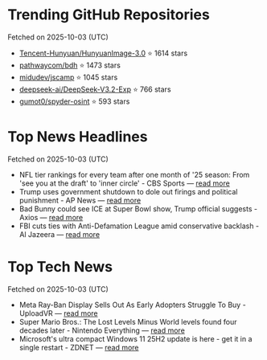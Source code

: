 # Trending GitHub Repositories
Fetched on 2025-10-03 (UTC)

- [Tencent-Hunyuan/HunyuanImage-3.0](https://github.com/Tencent-Hunyuan/HunyuanImage-3.0) ⭐ 1614 stars
- [pathwaycom/bdh](https://github.com/pathwaycom/bdh) ⭐ 1473 stars
- [midudev/jscamp](https://github.com/midudev/jscamp) ⭐ 1045 stars
- [deepseek-ai/DeepSeek-V3.2-Exp](https://github.com/deepseek-ai/DeepSeek-V3.2-Exp) ⭐ 766 stars
- [gumot0/spyder-osint](https://github.com/gumot0/spyder-osint) ⭐ 593 stars

# Top News Headlines
Fetched on 2025-10-03 (UTC)
- NFL tier rankings for every team after one month of '25 season: From 'see you at the draft' to 'inner circle' - CBS Sports — [read more](https://www.cbssports.com/nfl/news/nfl-tier-rankings-for-all-32-teams-at-quarter-point/)
- Trump uses government shutdown to dole out firings and political punishment - AP News — [read more](https://apnews.com/article/trump-government-shutdown-firings-layoffs-vought-1fd57313272ec4db5984f653b095be33)
- Bad Bunny could see ICE at Super Bowl show, Trump official suggests - Axios — [read more](https://www.axios.com/2025/10/02/ice-superbowl-bad-bunny-halftime)
- FBI cuts ties with Anti-Defamation League amid conservative backlash - Al Jazeera — [read more](https://www.aljazeera.com/news/2025/10/2/fbi-cuts-ties-with-anti-defamation-league-amid-conservative-backlash)

# Top Tech News
Fetched on 2025-10-03 (UTC)
- Meta Ray-Ban Display Sells Out As Early Adopters Struggle To Buy - UploadVR — [read more](https://www.uploadvr.com/meta-ray-ban-display-sold-out-early-adopters-struggle/)
- Super Mario Bros.: The Lost Levels Minus World levels found four decades later - Nintendo Everything — [read more](https://nintendoeverything.com/super-mario-bros-the-lost-levels-minus-world-levels-found-four-decades-later/)
- Microsoft's ultra compact Windows 11 25H2 update is here - get it in a single restart - ZDNET — [read more](https://www.zdnet.com/article/microsofts-ultra-compact-windows-11-25h2-update-is-here-get-it-in-a-single-restart/)

